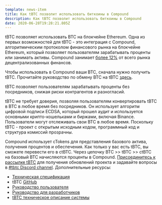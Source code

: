 ```yaml
---
template: news-item
title: Как tBTC позволит использовать биткоины в Compound
description: Как tBTC позволит использовать биткоины в Compound
date: 2020-06-28T19:28:21.805Z
---
```

tBTC позволяет использовать BTC на блокчейне Ethereum. Одна из первых возможностей для tBTC - это интеграция с Compound, алгоритмическим протоколом финансового рынка на блокчейне Ethereum, который позволяет пользователям зарабатывать проценты или занимать активы. Compound занимает [более 12%](https://defipulse.com/) от всего рынка децентрализованных финансов. 

Чтобы использовать в Compound ваши BTC, сначала нужно получить tBTC. Прочитайте руководство по обмену BTC на tBTC [здесь](https://tbtc.network/developers/how-to-use-the-tbtc-dapp/). 

tBTC позволяет пользователям зарабатывать проценты без посредников, снижая риски контрагентов и разногласий. 

tBTC не требует доверия, позволяя пользователям конвертировать tBTC в BTC в любое время без посредников. Он использует алгоритм цифровой подписи ECDSA, который прошел аудит и используется основными крипто-кошельками и биржами, включая Binance. Пользователи могут отслеживать свои BTC в любое время. Поскольку tBTC - проект с открытым исходным кодом, программный код и структура комиссий прозрачны.

Compound использует cTokens для представления базового актива, получения процентов и обеспечения. Как только у вас есть tBTC, вы сможете перевести его в ctBTC. Через цепочку  BTC >> tBTC >> ctBTC  на базовый BTC начисляются проценты в Compound. [Присоединитесь к рассылке tBTC](https://tbtc.network/#mailing-list) для получения обновлений проекта и задавайте вопросы в [\#tbtc Discord channel](https://discord.gg/wYezN7v). Дополнительные ресурсы:

* [Техническая спецификация](http://docs.keep.network/tbtc/index.pdf)
* tBTC [GitHub](https://github.com/keep-network/tbtc)
* [Руководство пользователя](https://tbtc.network/developers/how-to-use-the-tbtc-dapp)
* [Руководство для разработчиков](https://tbtc.network/developers/how-to-integrate-tbtc-into-your-defi-dapp)
* [tBTC техническое описание системы](https://tbtc.network/developers/tbtc-technical-system-overview)
